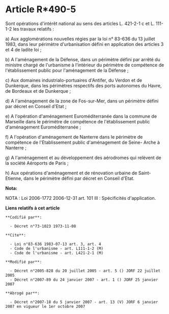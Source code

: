 # Article R*490-5

Sont opérations d'intérêt national au sens des articles L. 421-2-1 c et L. 111-1-2 les travaux relatifs :

a) Aux agglomérations nouvelles régies par la loi n° 83-636 du 13 juillet 1983, dans leur périmètre d'urbanisation défini en
application des articles 3 et 4 de ladite loi ;

b) A l'aménagement de la Défense, dans un périmètre défini par arrêté du ministre chargé de l'urbanisme à l'intérieur du
périmètre de compétence de l'établissement public pour l'aménagement de la Défense ;

c) Aux domaines industrialo-portuaires d'Antifer, du Verdon et de Dunkerque, dans les périmètres respectifs des ports
autonomes du Havre, de Bordeaux et de Dunkerque ;

d) A l'aménagement de la zone de Fos-sur-Mer, dans un périmètre défini par décret en Conseil d'Etat ;

e) A l'opération d'aménagement Euroméditerranée dans la commune de Marseille dans le périmètre de compétence de
l'établissement public d'aménagement Euroméditerranée ;

f) A l'opération d'aménagement de Nanterre dans le périmètre de compétence de l'Etablissement public d'aménagement de Seine-
Arche à Nanterre ;

g) A l'aménagement et au développement des aérodromes qui relèvent de la société Aéroports de Paris ;

h) Aux opérations d'aménagement et de rénovation urbaine de Saint-Etienne, dans le périmètre défini par décret en Conseil
d'Etat.

**Nota:**

NOTA : Loi 2006-1772 2006-12-31 art. 101 III : Spécificités d'application.

**Liens relatifs à cet article**

	**Codifié par**:

	  - Décret n°73-1023 1973-11-08

	**Cite**:

	  - Loi n°83-636 1983-07-13 art. 3, art. 4
	  - Code de l'urbanisme - art. L111-1-2 (M)
	  - Code de l'urbanisme - art. L421-2-1 (M)

	**Modifié par**:

	  - Décret n°2005-828 du 20 juillet 2005 - art. 5 () JORF 22 juillet 2005
	  - Décret n°2007-89 du 24 janvier 2007 - art. 1 () JORF 25 janvier 2007

	**Abrogé par**:

	  - Décret n°2007-18 du 5 janvier 2007 - art. 13 (V) JORF 6 janvier 2007 en vigueur le 1er octobre 2007
